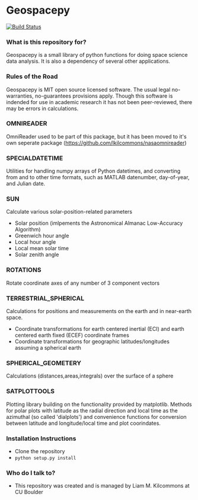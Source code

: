 # Geospacepy #

[![Build Status](https://travis-ci.org/lkilcommons/geospacepy-lite.svg?branch=master)](https://travis-ci.org/lkilcommons/geospacepy-lite)

### What is this repository for? ###

Geospacepy is a small library of python functions for doing space science data analysis. It is also a dependency of several other applications.

### Rules of the Road ###

Geospacepy is MIT open source licensed software. The usual legal no-warranties, no-guarantees provisions apply. Though this software is indended for use in academic research it has not been peer-reviewed, there may be errors in calculations.  

### OMNIREADER ###

OmniReader used to be part of this package, but it has been moved to it's own seperate package (https://github.com/lkilcommons/nasaomnireader)

### SPECIALDATETIME ###

Utilities for handling numpy arrays of Python datetimes, and converting from and to other time formats, such as MATLAB datenumber, day-of-year, and Julian date.

### SUN ###

Calculate various solar-position-related parameters

* Solar position (imlpements the Astronomical Almanac Low-Accuracy Algorithm)
* Greenwich hour angle
* Local hour angle
* Local mean solar time
* Solar zenith angle

### ROTATIONS ###

Rotate coordinate axes of any number of 3 component vectors

### TERRESTRIAL_SPHERICAL ###

Calculations for positions and measurements on the earth and in near-earth space. 

* Coordinate transformations for earth centered inertial (ECI) and earth centered earth fixed (ECEF) coordinate frames
* Coordinate transformations for geographic latitudes/longitudes assuming a spherical earth

### SPHERICAL_GEOMETERY ###

Calculations (distances,areas,integrals) over the surface of a sphere

### SATPLOTTOOLS ###

Plotting library building on the functionality provided by matplotlib. Methods for polar plots with latitude as the radial direction and local time as the azimuthal (so called 'dialplots') and convenience functions for conversion between latitude and longitude/local time and plot coorindates.

### Installation Instructions ###

* Clone the repository
* `python setup.py install`

### Who do I talk to? ###

* This repository was created and is managed by Liam M. Kilcommons at CU Boulder

